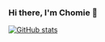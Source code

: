### Hi there, I'm Chomie 👋

[![GitHub stats](https://github-readme-stats.vercel.app/api?username=chomieu&theme=great-gastby&show_icons=true&hide=stars)](https://github.com/anuraghazra/github-readme-stats)
